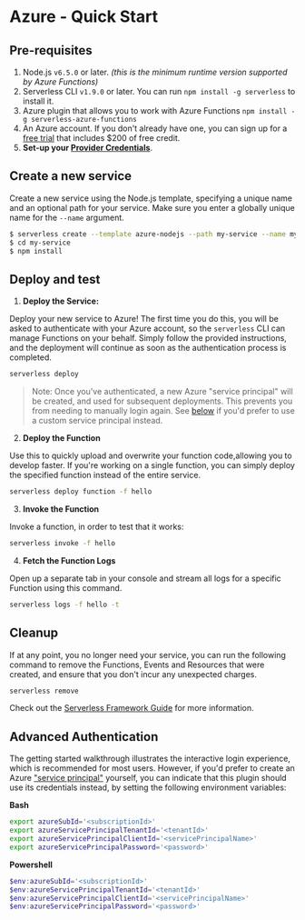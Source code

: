 <!--
title: Serverless Framework - Azure Functions Guide - Quick Start
menuText: Quick Start
menuOrder: 1
description: Getting started with the Serverless Framework on Azure Functions
layout: Doc
-->

# Azure - Quick Start

## Pre-requisites

1. Node.js `v6.5.0` or later. *(this is the minimum runtime version supported by Azure Functions)*
2. Serverless CLI `v1.9.0` or later. You can run
`npm install -g serverless` to install it.
3. Azure plugin that allows you to work with Azure Functions `npm install -g serverless-azure-functions`
4. An Azure account. If you don't already have one, you can sign up for a [free trial](https://azure.microsoft.com/en-us/free/) that includes $200 of free credit.
5. **Set-up your [Provider Credentials](./credentials.md)**.

## Create a new service

Create a new service using the Node.js template, specifying a unique name and an
optional path for your service. Make sure you enter a globally unique name for the `--name` argument.

```bash
$ serverless create --template azure-nodejs --path my-service --name my-unique-name
$ cd my-service
$ npm install
```

## Deploy and test

1. **Deploy the Service:**

  Deploy your new service to Azure! The first time you do this, you will be asked
  to authenticate with your Azure account, so the `serverless` CLI can manage
  Functions on your behalf. Simply follow the provided instructions, and the
  deployment will continue as soon as the authentication process is completed.

  ```bash
  serverless deploy
  ```

  > Note: Once you've authenticated, a new Azure "service principal" will be
  created, and used for subsequent deployments. This prevents you from needing to
  manually login again. See [below](#advanced-authentication) if you'd prefer to
  use a custom service principal instead.

2. **Deploy the Function**

  Use this to quickly upload and overwrite your function code,allowing you to
  develop faster. If you're working on a single function, you can simply deploy
  the specified function instead of the entire service.

  ```bash
  serverless deploy function -f hello
  ```

3. **Invoke the Function**

  Invoke a function, in order to test that it works:

  ```bash
  serverless invoke -f hello
  ```

4. **Fetch the Function Logs**

  Open up a separate tab in your console and stream all logs for a specific
  Function using this command.

  ```bash
  serverless logs -f hello -t
  ```

## Cleanup

If at any point, you no longer need your service, you can run the following
command to remove the Functions, Events and Resources that were created, and
ensure that you don't incur any unexpected charges.

```bash
serverless remove
```

Check out the [Serverless Framework Guide](./README.md) for more information.

## Advanced Authentication

The getting started walkthrough illustrates the interactive login experience,
which is recommended for most users. However, if you'd prefer to create an Azure
["service principal"](http://bit.ly/2wLVE7k)
yourself, you can indicate that this plugin should use its credentials instead,
by setting the following environment variables:

**Bash**
```bash
export azureSubId='<subscriptionId>'
export azureServicePrincipalTenantId='<tenantId>'
export azureServicePrincipalClientId='<servicePrincipalName>'
export azureServicePrincipalPassword='<password>'
```

**Powershell**
```powershell
$env:azureSubId='<subscriptionId>'
$env:azureServicePrincipalTenantId='<tenantId>'
$env:azureServicePrincipalClientId='<servicePrincipalName>'
$env:azureServicePrincipalPassword='<password>'
```
